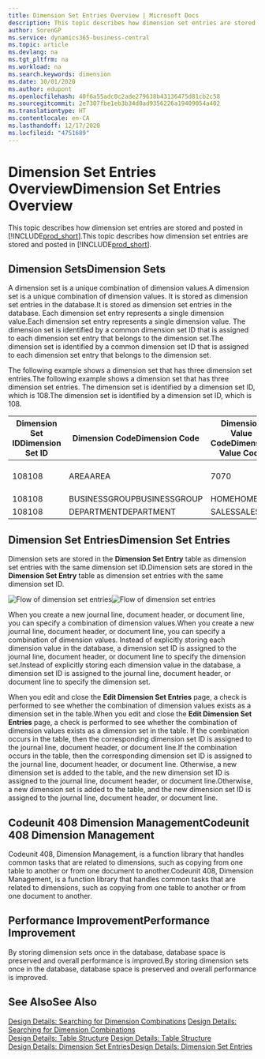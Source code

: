 ```yaml
---
title: Dimension Set Entries Overview | Microsoft Docs
description: This topic describes how dimension set entries are stored and posted in Dynamcis 365.
author: SorenGP
ms.service: dynamics365-business-central
ms.topic: article
ms.devlang: na
ms.tgt_pltfrm: na
ms.workload: na
ms.search.keywords: dimension
ms.date: 10/01/2020
ms.author: edupont
ms.openlocfilehash: 40f6a55adc0c2ade279638b43136475d81cb2c58
ms.sourcegitcommit: 2e7307fbe1eb3b34d0ad9356226a19409054a402
ms.translationtype: HT
ms.contentlocale: en-CA
ms.lasthandoff: 12/17/2020
ms.locfileid: "4751689"
---
```

# <a name="dimension-set-entries-overview"></a><span data-ttu-id="a3925-103">Dimension Set Entries Overview</span><span class="sxs-lookup"><span data-stu-id="a3925-103">Dimension Set Entries Overview</span></span>
<span data-ttu-id="a3925-104">This topic describes how dimension set entries are stored and posted in [!INCLUDE[prod_short](includes/prod_short.md)].</span><span class="sxs-lookup"><span data-stu-id="a3925-104">This topic describes how dimension set entries are stored and posted in [!INCLUDE[prod_short](includes/prod_short.md)].</span></span>  

## <a name="dimension-sets"></a><span data-ttu-id="a3925-105">Dimension Sets</span><span class="sxs-lookup"><span data-stu-id="a3925-105">Dimension Sets</span></span>  
<span data-ttu-id="a3925-106">A dimension set is a unique combination of dimension values.</span><span class="sxs-lookup"><span data-stu-id="a3925-106">A dimension set is a unique combination of dimension values.</span></span> <span data-ttu-id="a3925-107">It is stored as dimension set entries in the database.</span><span class="sxs-lookup"><span data-stu-id="a3925-107">It is stored as dimension set entries in the database.</span></span> <span data-ttu-id="a3925-108">Each dimension set entry represents a single dimension value.</span><span class="sxs-lookup"><span data-stu-id="a3925-108">Each dimension set entry represents a single dimension value.</span></span> <span data-ttu-id="a3925-109">The dimension set is identified by a common dimension set ID that is assigned to each dimension set entry that belongs to the dimension set.</span><span class="sxs-lookup"><span data-stu-id="a3925-109">The dimension set is identified by a common dimension set ID that is assigned to each dimension set entry that belongs to the dimension set.</span></span>  

<span data-ttu-id="a3925-110">The following example shows a dimension set that has three dimension set entries.</span><span class="sxs-lookup"><span data-stu-id="a3925-110">The following example shows a dimension set that has three dimension set entries.</span></span> <span data-ttu-id="a3925-111">The dimension set is identified by a dimension set ID, which is 108.</span><span class="sxs-lookup"><span data-stu-id="a3925-111">The dimension set is identified by a dimension set ID, which is 108.</span></span>  

|<span data-ttu-id="a3925-112">Dimension Set ID</span><span class="sxs-lookup"><span data-stu-id="a3925-112">Dimension Set ID</span></span>|<span data-ttu-id="a3925-113">Dimension Code</span><span class="sxs-lookup"><span data-stu-id="a3925-113">Dimension Code</span></span>|<span data-ttu-id="a3925-114">Dimension Value Code</span><span class="sxs-lookup"><span data-stu-id="a3925-114">Dimension Value Code</span></span>|<span data-ttu-id="a3925-115">Dimension Value Name</span><span class="sxs-lookup"><span data-stu-id="a3925-115">Dimension Value Name</span></span>|  
|----------------------|--------------------|--------------------------|--------------------------|  
|<span data-ttu-id="a3925-116">108</span><span class="sxs-lookup"><span data-stu-id="a3925-116">108</span></span>|<span data-ttu-id="a3925-117">AREA</span><span class="sxs-lookup"><span data-stu-id="a3925-117">AREA</span></span>|<span data-ttu-id="a3925-118">70</span><span class="sxs-lookup"><span data-stu-id="a3925-118">70</span></span>|<span data-ttu-id="a3925-119">America North</span><span class="sxs-lookup"><span data-stu-id="a3925-119">America North</span></span>|  
|<span data-ttu-id="a3925-120">108</span><span class="sxs-lookup"><span data-stu-id="a3925-120">108</span></span>|<span data-ttu-id="a3925-121">BUSINESSGROUP</span><span class="sxs-lookup"><span data-stu-id="a3925-121">BUSINESSGROUP</span></span>|<span data-ttu-id="a3925-122">HOME</span><span class="sxs-lookup"><span data-stu-id="a3925-122">HOME</span></span>|<span data-ttu-id="a3925-123">Home</span><span class="sxs-lookup"><span data-stu-id="a3925-123">Home</span></span>|  
|<span data-ttu-id="a3925-124">108</span><span class="sxs-lookup"><span data-stu-id="a3925-124">108</span></span>|<span data-ttu-id="a3925-125">DEPARTMENT</span><span class="sxs-lookup"><span data-stu-id="a3925-125">DEPARTMENT</span></span>|<span data-ttu-id="a3925-126">SALES</span><span class="sxs-lookup"><span data-stu-id="a3925-126">SALES</span></span>|<span data-ttu-id="a3925-127">Sales</span><span class="sxs-lookup"><span data-stu-id="a3925-127">Sales</span></span>|  

## <a name="dimension-set-entries"></a><span data-ttu-id="a3925-128">Dimension Set Entries</span><span class="sxs-lookup"><span data-stu-id="a3925-128">Dimension Set Entries</span></span>  
<span data-ttu-id="a3925-129">Dimension sets are stored in the **Dimension Set Entry** table as dimension set entries with the same dimension set ID.</span><span class="sxs-lookup"><span data-stu-id="a3925-129">Dimension sets are stored in the **Dimension Set Entry** table as dimension set entries with the same dimension set ID.</span></span>  

<span data-ttu-id="a3925-130">![Flow of dimension set entries](media/dimensionentrynav7.png "Flow of dimension set entries")</span><span class="sxs-lookup"><span data-stu-id="a3925-130">![Flow of dimension set entries](media/dimensionentrynav7.png "Flow of dimension set entries")</span></span>  

<span data-ttu-id="a3925-131">When you create a new journal line, document header, or document line, you can specify a combination of dimension values.</span><span class="sxs-lookup"><span data-stu-id="a3925-131">When you create a new journal line, document header, or document line, you can specify a combination of dimension values.</span></span> <span data-ttu-id="a3925-132">Instead of explicitly storing each dimension value in the database, a dimension set ID is assigned to the journal line, document header, or document line to specify the dimension set.</span><span class="sxs-lookup"><span data-stu-id="a3925-132">Instead of explicitly storing each dimension value in the database, a dimension set ID is assigned to the journal line, document header, or document line to specify the dimension set.</span></span>  

<span data-ttu-id="a3925-133">When you edit and close the **Edit Dimension Set Entries** page, a check is performed to see whether the combination of dimension values exists as a dimension set in the table.</span><span class="sxs-lookup"><span data-stu-id="a3925-133">When you edit and close the **Edit Dimension Set Entries** page, a check is performed to see whether the combination of dimension values exists as a dimension set in the table.</span></span> <span data-ttu-id="a3925-134">If the combination occurs in the table, then the corresponding dimension set ID is assigned to the journal line, document header, or document line.</span><span class="sxs-lookup"><span data-stu-id="a3925-134">If the combination occurs in the table, then the corresponding dimension set ID is assigned to the journal line, document header, or document line.</span></span> <span data-ttu-id="a3925-135">Otherwise, a new dimension set is added to the table, and the new dimension set ID is assigned to the journal line, document header, or document line.</span><span class="sxs-lookup"><span data-stu-id="a3925-135">Otherwise, a new dimension set is added to the table, and the new dimension set ID is assigned to the journal line, document header, or document line.</span></span>

## <a name="codeunit-408-dimension-management"></a><span data-ttu-id="a3925-136">Codeunit 408 Dimension Management</span><span class="sxs-lookup"><span data-stu-id="a3925-136">Codeunit 408 Dimension Management</span></span>
<span data-ttu-id="a3925-137">Codeunit 408, Dimension Management, is a function library that handles common tasks that are related to dimensions, such as copying from one table to another or from one document to another.</span><span class="sxs-lookup"><span data-stu-id="a3925-137">Codeunit 408, Dimension Management, is a function library that handles common tasks that are related to dimensions, such as copying from one table to another or from one document to another.</span></span>

## <a name="performance-improvement"></a><span data-ttu-id="a3925-138">Performance Improvement</span><span class="sxs-lookup"><span data-stu-id="a3925-138">Performance Improvement</span></span>  
<span data-ttu-id="a3925-139">By storing dimension sets once in the database, database space is preserved and overall performance is improved.</span><span class="sxs-lookup"><span data-stu-id="a3925-139">By storing dimension sets once in the database, database space is preserved and overall performance is improved.</span></span>  

## <a name="see-also"></a><span data-ttu-id="a3925-140">See Also</span><span class="sxs-lookup"><span data-stu-id="a3925-140">See Also</span></span>  
<span data-ttu-id="a3925-141">[Design Details: Searching for Dimension Combinations](design-details-searching-for-dimension-combinations.md) </span><span class="sxs-lookup"><span data-stu-id="a3925-141">[Design Details: Searching for Dimension Combinations](design-details-searching-for-dimension-combinations.md) </span></span>  
<span data-ttu-id="a3925-142">[Design Details: Table Structure](design-details-table-structure.md) </span><span class="sxs-lookup"><span data-stu-id="a3925-142">[Design Details: Table Structure](design-details-table-structure.md) </span></span>  
[<span data-ttu-id="a3925-143">Design Details: Dimension Set Entries</span><span class="sxs-lookup"><span data-stu-id="a3925-143">Design Details: Dimension Set Entries</span></span>](design-details-dimension-set-entries.md)   
